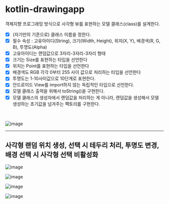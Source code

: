 # kotlin-drawingapp
객체지향 프로그래밍 방식으로 사각형 뷰를 표현하는 모델 클래스(class)를 설계한다.
- [x] (자기만의 기준으로) 클래스 이름을 정한다.
- [x] 필수 속성 : 고유아이디(String), 크기(Width, Height), 위치(X, Y), 배경색(R, G, B), 투명도(Alpha)
- [x] 고유아이디는 랜덤값으로 3자리-3자리-3자리 형태
- [x] 크기는 Size를 표현하는 타입을 선언한다
- [x] 위치는 Point를 표현하는 타입을 선언한다
- [x] 배경색도 RGB 각각 0부터 255 사이 값으로 처리하는 타입을 선언한다
- [x] 투명도는 1-10사이값으로 10단계로 표현한다.
- [x] 안드로이드 View를 import하지 않는 독립적인 타입으로 선언한다.
- [x] 모델 클래스 출력을 위해서 toString()을 구현한다.
- [x] 모델 클래스의 생성자에서 랜덤값을 처리하는 게 아니라, 랜덤값을 생성해서 모델 생성하는 초기값을 넘겨주는 팩토리를 구현한다.
<br>

![image](https://user-images.githubusercontent.com/69443895/156002010-f05b48a9-f2a9-4f8f-99d5-68d4accf7c5d.png)


***

## 사각형 랜덤 위치 생성, 선택 시 테두리 처리, 투명도 변경, 배경 선택 시 사각형 선택 비활성화
![image](https://user-images.githubusercontent.com/69443895/156705889-6db11b25-b2c0-41bb-9125-8f4bb67c99db.png)

![image](https://user-images.githubusercontent.com/69443895/156705968-5f72b77e-bb92-4bbc-ba20-f91cc8b0c4e9.png)

![image](https://user-images.githubusercontent.com/69443895/156706009-e09f69cc-ea6f-4119-9b3c-7bf7967ac7a7.png)

![image](https://user-images.githubusercontent.com/69443895/156706051-052f1df0-4e53-463a-99a5-a88d21013977.png)

